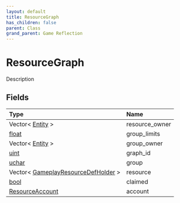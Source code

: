 ```yaml
---
layout: default
title: ResourceGraph
has_children: false
parent: Class
grand_parent: Game Reflection
---
```

# ResourceGraph
Description 

## Fields
| Type | Name |
|:-------------|:--------------|
| Vector< [Entity](/game-reflection/classes/entity.md) > | resource_owner |
| [float](/game-reflection/components/float.md) | group_limits |
| Vector< [Entity](/game-reflection/classes/entity.md) > | group_owner |
| [uint](/game-reflection/components/uint.md) | graph_id |
| [uchar](/game-reflection/enums/uchar.md) | group |
| Vector< [GameplayResourceDefHolder](/game-reflection/components/gameplay_resource_def_holder.md) > | resource |
| [bool](/game-reflection/components/bool.md) | claimed |
| [ResourceAccount](/game-reflection/classes/resource_account.md) | account |
